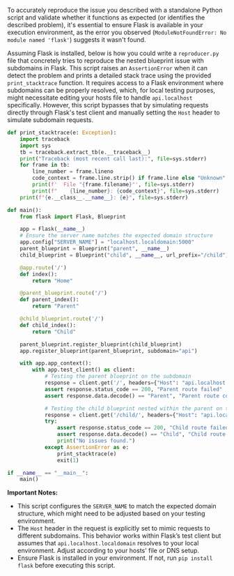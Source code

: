 To accurately reproduce the issue you described with a standalone Python script and validate whether it functions as expected (or identifies the described problem), it's essential to ensure Flask is available in your execution environment, as the error you observed (`ModuleNotFoundError: No module named 'flask'`) suggests it wasn't found. 

Assuming Flask is installed, below is how you could write a `reproducer.py` file that concretely tries to reproduce the nested blueprint issue with subdomains in Flask. This script raises an `AssertionError` when it can detect the problem and prints a detailed stack trace using the provided `print_stacktrace` function. It requires access to a Flask environment where subdomains can be properly resolved, which, for local testing purposes, might necessitate editing your hosts file to handle `api.localhost` specifically. However, this script bypasses that by simulating requests directly through Flask's test client and manually setting the `Host` header to simulate subdomain requests.

```python
def print_stacktrace(e: Exception):
    import traceback
    import sys
    tb = traceback.extract_tb(e.__traceback__)
    print("Traceback (most recent call last):", file=sys.stderr)
    for frame in tb:
        line_number = frame.lineno
        code_context = frame.line.strip() if frame.line else "Unknown"
        print(f'  File "{frame.filename}"', file=sys.stderr)
        print(f"    {line_number}: {code_context}", file=sys.stderr)
    print(f"{e.__class__.__name__}: {e}", file=sys.stderr)

def main():
    from flask import Flask, Blueprint

    app = Flask(__name__)
    # Ensure the server name matches the expected domain structure
    app.config["SERVER_NAME"] = "localhost.localdomain:5000"
    parent_blueprint = Blueprint("parent", __name__)
    child_blueprint = Blueprint("child", __name__, url_prefix="/child")

    @app.route('/')
    def index():
        return "Home"

    @parent_blueprint.route('/')
    def parent_index():
        return "Parent"

    @child_blueprint.route('/')
    def child_index():
        return "Child"

    parent_blueprint.register_blueprint(child_blueprint)
    app.register_blueprint(parent_blueprint, subdomain="api")

    with app.app_context():
        with app.test_client() as client:
            # Testing the parent blueprint on the subdomain
            response = client.get('/', headers={"Host": "api.localhost.localdomain:5000"})
            assert response.status_code == 200, "Parent route failed"
            assert response.data.decode() == "Parent", "Parent route content mismatch"

            # Testing the child blueprint nested within the parent on the subdomain
            response = client.get('/child/', headers={"Host": "api.localhost.localdomain:5000"})
            try:
                assert response.status_code == 200, "Child route failed"
                assert response.data.decode() == "Child", "Child route content mismatch"
                print("No issues found.")
            except AssertionError as e:
                print_stacktrace(e)
                exit(1)

if __name__ == "__main__":
    main()
```

**Important Notes:**

- This script configures the `SERVER_NAME` to match the expected domain structure, which might need to be adjusted based on your testing environment.
- The `Host` header in the request is explicitly set to mimic requests to different subdomains. This behavior works within Flask’s test client but assumes that `api.localhost.localdomain` resolves to your local environment. Adjust according to your hosts' file or DNS setup.
- Ensure Flask is installed in your environment. If not, run `pip install flask` before executing this script.
